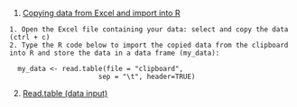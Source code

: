 1. [Copying data from Excel and import into R](http://www.sthda.com/english/wiki/reading-data-from-excel-files-xls-xlsx-into-r)

```
1. Open the Excel file containing your data: select and copy the data (ctrl + c)
2. Type the R code below to import the copied data from the clipboard into R and store the data in a data frame (my_data):

  my_data <- read.table(file = "clipboard", 
                      sep = "\t", header=TRUE)
```

2. [Read.table (data input)](http://math.furman.edu/~dcs/courses/math47/R/library/base/html/read.table.html)
